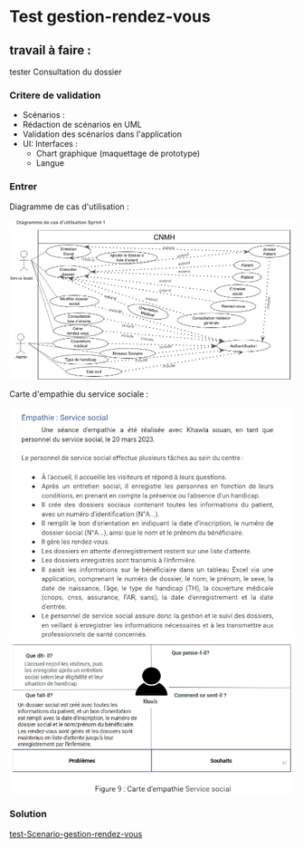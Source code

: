 # Test gestion-rendez-vous 

## travail à faire :
 tester Consultation du dossier

 ### Critere de validation 
 - Scénarios  :
  - Rédaction de scénarios en UML
  - Validation des scénarios dans l'application
- UI: Interfaces :
  - Chart graphique (maquettage de prototype)
  - Langue

### Entrer 




Diagramme de cas d'utilisation :

<img src="imgs\Casd'utilisationsprint1.png">

Carte d'empathie du service sociale : 

<img src="imgs\Carted'empathie.png">


<img src="imgs\Carted'empathie2.png">

### Solution

[test-Scenario-gestion-rendez-vous](https://docs.google.com/presentation/d/18gRgHg6iAl7_ycgi5RSAn0T8AQ3FPVu1v4s4NvziIBM/edit?usp=sharing)
